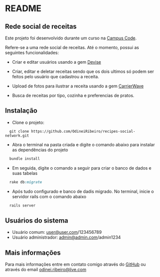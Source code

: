 # README

## Rede social de receitas

Este projeto foi desenvolvido durante um curso na [Campus Code](http://www.campuscode.com.br/).

Refere-se a uma rede social de receitas. Até o momento, possui as seguintes funcionalidades:

- Criar e editar usuários usando a gem [Devise](https://github.com/plataformatec/devise)

- Criar, editar e deletar receitas sendo que os dois ultimos só podem ser feitos pelo usuário que cadastrou a receita.

- Upload de fotos para ilustrar a receita usando a gem [CarrierWave](https://github.com/carrierwaveuploader/carrierwave)

- Busca de receitas por tipo, cozinha e preferencias de pratos.


## Instalação

- Clone o projeto:

```
  git clone https://github.com/OdineiRibeiro/recipes-social-network.git
```

- Abra o terminal na pasta criada e digite o comando abaixo para instalar as dependências do projeto

```ruby
  bundle install
```
- Em seguida, digite o comando a seguir para criar o banco de dados e suas tabelas

```ruby
  rake db:migrate
```

- Após tudo configurado e banco de dadis migrado. No terminal, inicie o servidor rails com o comando abaixo

```ruby
  rails server
```

## Usuários do sistema

- Usuário comum: user@user.com/123456789
- Usuário administrador: admin@admin.com/admin1234

## Mais informações

Para mais informações entre em contato comigo através do [GitHub](https://github.com/OdineiRibeiro) ou através do email odinei.ribeiro@live.com
